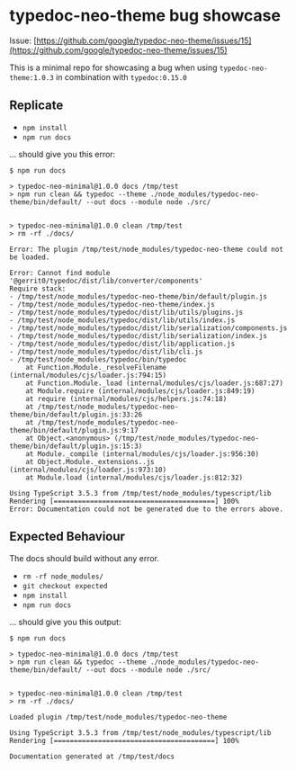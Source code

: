 # typedoc-neo-theme bug showcase

Issue: [https://github.com/google/typedoc-neo-theme/issues/15](https://github.com/google/typedoc-neo-theme/issues/15)

This is a minimal repo for showcasing a bug when using `typedoc-neo-theme:1.0.3` in combination with `typedoc:0.15.0`

## Replicate

* `npm install`
* `npm run docs`

... should give you this error:

```
$ npm run docs

> typedoc-neo-minimal@1.0.0 docs /tmp/test
> npm run clean && typedoc --theme ./node_modules/typedoc-neo-theme/bin/default/ --out docs --module node ./src/


> typedoc-neo-minimal@1.0.0 clean /tmp/test
> rm -rf ./docs/

Error: The plugin /tmp/test/node_modules/typedoc-neo-theme could not be loaded.

Error: Cannot find module '@gerrit0/typedoc/dist/lib/converter/components'
Require stack:
- /tmp/test/node_modules/typedoc-neo-theme/bin/default/plugin.js
- /tmp/test/node_modules/typedoc-neo-theme/index.js
- /tmp/test/node_modules/typedoc/dist/lib/utils/plugins.js
- /tmp/test/node_modules/typedoc/dist/lib/utils/index.js
- /tmp/test/node_modules/typedoc/dist/lib/serialization/components.js
- /tmp/test/node_modules/typedoc/dist/lib/serialization/index.js
- /tmp/test/node_modules/typedoc/dist/lib/application.js
- /tmp/test/node_modules/typedoc/dist/lib/cli.js
- /tmp/test/node_modules/typedoc/bin/typedoc
    at Function.Module._resolveFilename (internal/modules/cjs/loader.js:794:15)
    at Function.Module._load (internal/modules/cjs/loader.js:687:27)
    at Module.require (internal/modules/cjs/loader.js:849:19)
    at require (internal/modules/cjs/helpers.js:74:18)
    at /tmp/test/node_modules/typedoc-neo-theme/bin/default/plugin.js:33:26
    at /tmp/test/node_modules/typedoc-neo-theme/bin/default/plugin.js:9:17
    at Object.<anonymous> (/tmp/test/node_modules/typedoc-neo-theme/bin/default/plugin.js:15:3)
    at Module._compile (internal/modules/cjs/loader.js:956:30)
    at Object.Module._extensions..js (internal/modules/cjs/loader.js:973:10)
    at Module.load (internal/modules/cjs/loader.js:812:32)

Using TypeScript 3.5.3 from /tmp/test/node_modules/typescript/lib
Rendering [========================================] 100%
Error: Documentation could not be generated due to the errors above.
```

## Expected Behaviour

The docs should build without any error.

* `rm -rf node_modules/`
* `git checkout expected`
* `npm install`
* `npm run docs`

... should give you this output:

```
$ npm run docs

> typedoc-neo-minimal@1.0.0 docs /tmp/test
> npm run clean && typedoc --theme ./node_modules/typedoc-neo-theme/bin/default/ --out docs --module node ./src/


> typedoc-neo-minimal@1.0.0 clean /tmp/test
> rm -rf ./docs/

Loaded plugin /tmp/test/node_modules/typedoc-neo-theme

Using TypeScript 3.5.3 from /tmp/test/node_modules/typescript/lib
Rendering [========================================] 100%

Documentation generated at /tmp/test/docs
```

